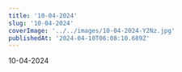 ```yaml
---
title: '10-04-2024'
slug: '10-04-2024'
coverImage: '../../images/10-04-2024-Y2Nz.jpg'
publishedAt: '2024-04-10T06:08:10.689Z'
---
```


10-04-2024